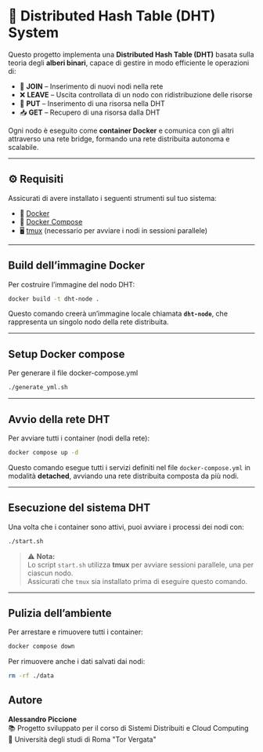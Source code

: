 # 🧩 Distributed Hash Table (DHT) System

Questo progetto implementa una **Distributed Hash Table (DHT)** basata sulla teoria degli **alberi binari**, capace di gestire in modo efficiente le operazioni di:

- 🔗 **JOIN** – Inserimento di nuovi nodi nella rete  
- ❌ **LEAVE** – Uscita controllata di un nodo con ridistribuzione delle risorse  
- 💾 **PUT** – Inserimento di una risorsa nella DHT  
- 📥 **GET** – Recupero di una risorsa dalla DHT  

Ogni nodo è eseguito come **container Docker** e comunica con gli altri attraverso una rete bridge, formando una rete distribuita autonoma e scalabile.

---

## ⚙️ Requisiti

Assicurati di avere installato i seguenti strumenti sul tuo sistema:

- 🐋 [Docker](https://docs.docker.com/get-docker/)
- 🧱 [Docker Compose](https://docs.docker.com/compose/install/)
- 🖥️ [tmux](https://github.com/tmux/tmux/wiki) (necessario per avviare i nodi in sessioni parallele)

---

## Build dell’immagine Docker

Per costruire l’immagine del nodo DHT:

```bash
docker build -t dht-node .
```

Questo comando creerà un’immagine locale chiamata **`dht-node`**, che rappresenta un singolo nodo della rete distribuita.

---
##  Setup Docker compose

Per generare il file docker-compose.yml

```bash
./generate_yml.sh
```


---

## Avvio della rete DHT

Per avviare tutti i container (nodi della rete):

```bash
docker compose up -d
```

Questo comando esegue tutti i servizi definiti nel file `docker-compose.yml` in modalità **detached**, avviando una rete distribuita composta da più nodi.

---

## Esecuzione del sistema DHT

Una volta che i container sono attivi, puoi avviare i processi dei nodi con:

```bash
./start.sh
```

> ⚠️ **Nota:**  
> Lo script `start.sh` utilizza **tmux** per avviare sessioni parallele, una per ciascun nodo.  
> Assicurati che `tmux` sia installato prima di eseguire questo comando.

---


##  Pulizia dell’ambiente

Per arrestare e rimuovere tutti i container:

```bash
docker compose down
```

Per rimuovere anche i dati salvati dai nodi:

```bash
rm -rf ./data
```


## Autore

**Alessandro Piccione**  
📚 Progetto sviluppato per il corso di Sistemi Distribuiti e Cloud Computing  
🏫 Università degli studi di Roma "Tor Vergata"


